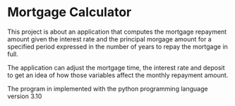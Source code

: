 # Mortgage Calculator
This project is about an application that computes the mortgage repayment amount
given the interest rate and the principal morgage amount for a specified period
expressed in the number of years to repay the mortgage in full.

The application can adjust the mortgage time, the interest rate and deposit to get
an idea of how those variables affect the monthly repayment amount.

The program in implemented with the python programming language version 3.10